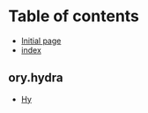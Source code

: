 # Table of contents

* [Initial page](README.md)
* [index](index.md)

## ory.hydra

* [Hy](ory.hydra/hy.md)


